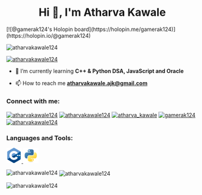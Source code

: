 <h1 align="center">Hi 👋, I'm Atharva Kawale</h1>
[![@gamerak124's Holopin board](https://holopin.me/gamerak124)](https://holopin.io/@gamerak124)
<p align="left"> <img src="https://komarev.com/ghpvc/?username=atharvakawale124&label=Profile%20views&color=0e75b6&style=flat" alt="atharvakawale124" /> </p>

<p align="left"> <a href="https://github.com/ryo-ma/github-profile-trophy"><img src="https://github-profile-trophy.vercel.app/?username=atharvakawale124" alt="atharvakawale124" /></a> </p>

- 🌱 I’m currently learning **C++ & Python DSA, JavaScript and Oracle**

- 📫 How to reach me **atharvakawale.ajk@gmail.com**

<h3 align="left">Connect with me:</h3>
<p align="left">
<a href="https://dev.to/atharvakawale124" target="blank"><img align="center" src="https://raw.githubusercontent.com/rahuldkjain/github-profile-readme-generator/master/src/images/icons/Social/devto.svg" alt="atharvakawale124" height="30" width="40" /></a>
<a href="https://instagram.com/atharvakawale124" target="blank"><img align="center" src="https://raw.githubusercontent.com/rahuldkjain/github-profile-readme-generator/master/src/images/icons/Social/instagram.svg" alt="atharvakawale124" height="30" width="40" /></a>
<a href="https://www.codechef.com/users/atharva_kawale" target="blank"><img align="center" src="https://cdn.jsdelivr.net/npm/simple-icons@3.1.0/icons/codechef.svg" alt="atharva_kawale" height="30" width="40" /></a>
<a href="https://www.hackerrank.com/gamerak124" target="blank"><img align="center" src="https://raw.githubusercontent.com/rahuldkjain/github-profile-readme-generator/master/src/images/icons/Social/hackerrank.svg" alt="gamerak124" height="30" width="40" /></a>
<a href="https://auth.geeksforgeeks.org/user/atharvakawale124" target="blank"><img align="center" src="https://raw.githubusercontent.com/rahuldkjain/github-profile-readme-generator/master/src/images/icons/Social/geeks-for-geeks.svg" alt="atharvakawale124" height="30" width="40" /></a>
</p>

<h3 align="left">Languages and Tools:</h3>
<p align="left"> <a href="https://www.w3schools.com/cpp/" target="_blank" rel="noreferrer"> <img src="https://raw.githubusercontent.com/devicons/devicon/master/icons/cplusplus/cplusplus-original.svg" alt="cplusplus" width="40" height="40"/> </a> <a href="https://www.python.org" target="_blank" rel="noreferrer"> <img src="https://raw.githubusercontent.com/devicons/devicon/master/icons/python/python-original.svg" alt="python" width="40" height="40"/> </a> </p>

<p><img align="left" src="https://github-readme-stats.vercel.app/api/top-langs?username=atharvakawale124&show_icons=true&locale=en&layout=compact" alt="atharvakawale124" /></p>

<p>&nbsp;<img align="center" src="https://github-readme-stats.vercel.app/api?username=atharvakawale124&show_icons=true&locale=en" alt="atharvakawale124" /></p>

<p><img align="center" src="https://github-readme-streak-stats.herokuapp.com/?user=atharvakawale124&" alt="atharvakawale124" /></p>
